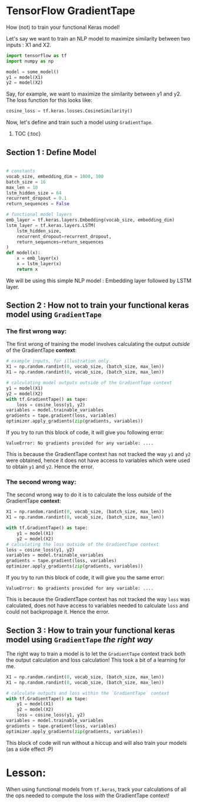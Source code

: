 # TensorFlow GradientTape

How (not) to train your functional Keras model!

Let's say we want to train an NLP model to maximize similarity between two inputs : X1 and X2.
```python
import tensorflow as tf
import numpy as np

model = some_model()
y1 = model(X1)
y2 = model(X2)
```

Say, for example, we want to maximize the similarity between y1 and y2. The loss function for this looks like:
```python
cosine_loss = tf.keras.losses.CosineSimilarity()
```

Now, let's define and train such a model using `GradientTape`.





1. TOC
{:toc}

## Section 1 : Define Model 
```python

# constants
vocab_size, embedding_dim = 1000, 100
batch_size = 16
max_len = 10
lstm_hidden_size = 64
recurrent_dropout = 0.1
return_sequences = False

# functional model layers
emb_layer = tf.keras.layers.Embedding(vocab_size, embedding_dim)
lstm_layer = tf.keras.layers.LSTM(
    lstm_hidden_size, 
    recurrent_dropout=recurrent_dropout,
    return_sequences=return_sequences
)
def model(x):
    x = emb_layer(x)
    x = lstm_layer(x)
    return x
```
We will be using this simple NLP model : Embedding layer followed by LSTM layer. 

## Section 2 : How not to train your functional keras model using `GradientTape`

### The first wrong way: 
The first wrong of training the model involves calculating the output _outside_ of the GradientTape **context**:
```python
# example inputs, for illustration only.
X1 = np.random.randint(0, vocab_size, (batch_size, max_len))
X1 = np.random.randint(0, vocab_size, (batch_size, max_len))

# calculating model outputs outside of the GradientTape context
y1 = model(X1)
y2 = model(X2)
with tf.GradientTape() as tape:
    loss = cosine_loss(y1, y2)
variables = model.trainable_variables
gradients = tape.gradient(loss, variables)
optimizer.apply_gradients(zip(gradients, variables))
```
If you try to run this block of code, it will give you following error:
```
ValueError: No gradients provided for any variable: .... 
```
This is because the GradientTape context has not tracked the way `y1` and `y2` were obtained, hence it does not have access to variables which were used to obtain `y1` and `y2`. Hence the error.


### The second wrong way:
The second wrong way to do it is to calculate the loss _outside_ of the GradientTape **context**:
```python
X1 = np.random.randint(0, vocab_size, (batch_size, max_len))
X1 = np.random.randint(0, vocab_size, (batch_size, max_len))

with tf.GradientTape() as tape:
    y1 = model(X1)
    y2 = model(X2)
# calculating the loss outside of the GradientTape context
loss = cosine_loss(y1, y2)
variables = model.trainable_variables
gradients = tape.gradient(loss, variables)
optimizer.apply_gradients(zip(gradients, variables))
```

If you try to run this block of code, it will give you the same error:
```
ValueError: No gradients provided for any variable: .... 
```
This is because the GradientTape context has not tracked the way `loss` was calculated, does not have access to variables needed to calculate `loss` and could not backpropage it. Hence the error.


## Section 3 : How to train your functional keras model using `GradientTape` _the right way_
The right way to train a model is to let the `GradientTape` context track both the output calculation and loss calculation! This took a bit of a learning for me.
```python
X1 = np.random.randint(0, vocab_size, (batch_size, max_len))
X1 = np.random.randint(0, vocab_size, (batch_size, max_len))

# calculate outputs and loss within the `GradientTape` context
with tf.GradientTape() as tape:
    y1 = model(X1)
    y2 = model(X2)
    loss = cosine_loss(y1, y2)
variables = model.trainable_variables
gradients = tape.gradient(loss, variables)
optimizer.apply_gradients(zip(gradients, variables))
```
This block of code will run without a hiccup and will also train your models (as a side effect :P)


# Lesson:

When using functional models from `tf.keras`, track your calculations of all the ops needed to compute the loss _with_ the GradientTape context!  
